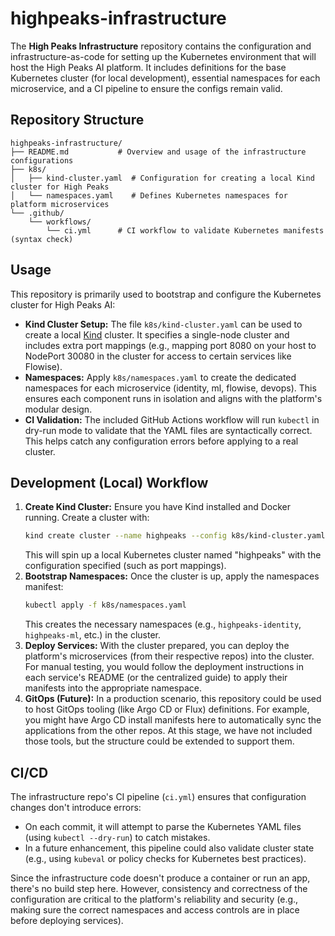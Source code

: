 # highpeaks-infrastructure

The **High Peaks Infrastructure** repository contains the configuration and infrastructure-as-code for setting up the Kubernetes environment that will host the High Peaks AI platform. It includes definitions for the base Kubernetes cluster (for local development), essential namespaces for each microservice, and a CI pipeline to ensure the configs remain valid.

## Repository Structure

```text
highpeaks-infrastructure/
├── README.md           # Overview and usage of the infrastructure configurations
├── k8s/
│   ├── kind-cluster.yaml  # Configuration for creating a local Kind cluster for High Peaks
│   └── namespaces.yaml    # Defines Kubernetes namespaces for platform microservices
└── .github/
    └── workflows/
        └── ci.yml      # CI workflow to validate Kubernetes manifests (syntax check)
```

## Usage

This repository is primarily used to bootstrap and configure the Kubernetes cluster for High Peaks AI:

- **Kind Cluster Setup:** The file `k8s/kind-cluster.yaml` can be used to create a local [Kind](https://kind.sigs.k8s.io/) cluster. It specifies a single-node cluster and includes extra port mappings (e.g., mapping port 8080 on your host to NodePort 30080 in the cluster for access to certain services like Flowise).
- **Namespaces:** Apply `k8s/namespaces.yaml` to create the dedicated namespaces for each microservice (identity, ml, flowise, devops). This ensures each component runs in isolation and aligns with the platform's modular design.
- **CI Validation:** The included GitHub Actions workflow will run `kubectl` in dry-run mode to validate that the YAML files are syntactically correct. This helps catch any configuration errors before applying to a real cluster.

## Development (Local) Workflow

1. **Create Kind Cluster:** Ensure you have Kind installed and Docker running. Create a cluster with:
   ```bash
   kind create cluster --name highpeaks --config k8s/kind-cluster.yaml
   ```
   This will spin up a local Kubernetes cluster named "highpeaks" with the configuration specified (such as port mappings).
2. **Bootstrap Namespaces:** Once the cluster is up, apply the namespaces manifest:
   ```bash
   kubectl apply -f k8s/namespaces.yaml
   ```
   This creates the necessary namespaces (e.g., `highpeaks-identity`, `highpeaks-ml`, etc.) in the cluster.
3. **Deploy Services:** With the cluster prepared, you can deploy the platform's microservices (from their respective repos) into the cluster. For manual testing, you would follow the deployment instructions in each service's README (or the centralized guide) to apply their manifests into the appropriate namespace.
4. **GitOps (Future):** In a production scenario, this repository could be used to host GitOps tooling (like Argo CD or Flux) definitions. For example, you might have Argo CD install manifests here to automatically sync the applications from the other repos. At this stage, we have not included those tools, but the structure could be extended to support them.

## CI/CD

The infrastructure repo's CI pipeline (`ci.yml`) ensures that configuration changes don't introduce errors:
- On each commit, it will attempt to parse the Kubernetes YAML files (using `kubectl --dry-run`) to catch mistakes.
- In a future enhancement, this pipeline could also validate cluster state (e.g., using `kubeval` or policy checks for Kubernetes best practices).

Since the infrastructure code doesn't produce a container or run an app, there's no build step here. However, consistency and correctness of the configuration are critical to the platform's reliability and security (e.g., making sure the correct namespaces and access controls are in place before deploying services).
